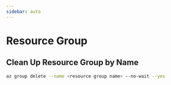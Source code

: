 ```yaml
---
sidebar: auto
---
```


# Resource Group

## Clean Up Resource Group by Name

```bash
az group delete --name <resource group name> --no-wait --yes
```